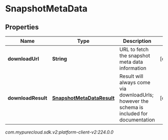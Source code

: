 # SnapshotMetaData


## Properties

| Name | Type | Description | Notes |
| ------------ | ------------- | ------------- | ------------- |
| **downloadUrl** | **String** | URL to fetch the snapshot meta data information |  [optional] |
| **downloadResult** | [**SnapshotMetaDataResult**](SnapshotMetaDataResult) | Result will always come via downloadUrls; however the schema is included for documentation |  [optional] |




_com.mypurecloud.sdk.v2:platform-client-v2:224.0.0_
